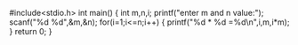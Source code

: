 #include<stdio.h>
int main()
{
  int m,n,i;
  printf("enter m and n value:");
  scanf("%d %d",&m,&n);
  for(i=1;i<=n;i++)
  {
    printf("%d * %d =%d\n",i,m,i*m);
  }
  return 0;
}
